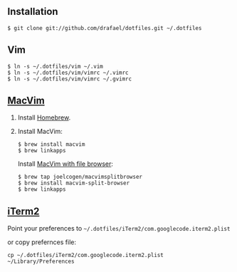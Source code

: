 ## Installation

`$ git clone git://github.com/drafael/dotfiles.git ~/.dotfiles`

## Vim

```
$ ln -s ~/.dotfiles/vim ~/.vim
$ ln -s ~/.dotfiles/vim/vimrc ~/.vimrc
$ ln -s ~/.dotfiles/vim/vimrc ~/.gvimrc
```

## [MacVim](https://code.google.com/p/macvim/)

1.  Install [Homebrew](http://brew.sh).

2.  Install MacVim:

    ```
    $ brew install macvim
    $ brew linkapps
    ```

    Install [MacVim with file browser](https://github.com/joelcogen/homebrew-macvimsplitbrowser):

    ```
    $ brew tap joelcogen/macvimsplitbrowser
    $ brew install macvim-split-browser
    $ brew linkapps
    ```

## [iTerm2](http://iterm2.com)

Point your preferences to `~/.dotfiles/iTerm2/com.googlecode.iterm2.plist`

or copy prefernces file:

`cp ~/.dotfiles/iTerm2/com.googlecode.iterm2.plist ~/Library/Preferences`
